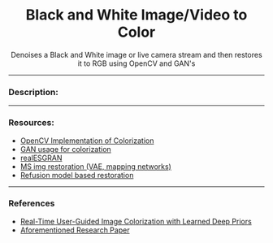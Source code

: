 <h1 align="center">
Black and White Image/Video to Color
</h1>
<p align="center">
Denoises a Black and White image or live camera stream and then restores it to RGB using OpenCV and GAN's
</p>
<hr/>

### Description:

<hr/>

### Resources:

- [OpenCV Implementation of Colorization](https://github.com/dhananjayan-r/Colorizer)
- [GAN usage for colorization](https://github.com/emilwallner/Coloring-greyscale-images)
- [realESGRAN](https://github.com/xinntao/Real-ESRGAN)
- [MS img restoration (VAE, mapping networks)](https://github.com/topics/old-photo-restoration)
- [Refusion model based restoration](https://github.com/Algolzw/image-restoration-sde)

<hr/>

### References

- [Real-Time User-Guided Image Colorization with Learned Deep Priors](https://github.com/richzhang/colorization)
- [Aforementioned Research Paper](https://richzhang.github.io/colorization/)

